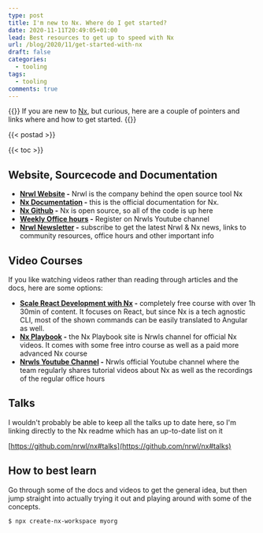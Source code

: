 ```yaml
---
type: post
title: I'm new to Nx. Where do I get started?
date: 2020-11-11T20:49:05+01:00
lead: Best resources to get up to speed with Nx
url: /blog/2020/11/get-started-with-nx
draft: false
categories:
  - tooling
tags:
  - tooling
comments: true
---
```

{{<intro>}}
  If you are new to [Nx](https://nx.dev), but curious, here are a couple of pointers and links where and how to get started.
{{</intro>}}

<!--more-->

{{< postad >}}

{{< toc >}}

## Website, Sourcecode and Documentation

- **[Nrwl Website](https://nrwl.io) -** Nrwl is the company behind the open source tool Nx
- **[Nx Documentation](https://nx.dev) -** this is the official documentation for Nx.
- **[Nx Github](https://github.com/nrwl/nx) -** Nx is open source, so all of the code is up here
- **[Weekly Office hours](https://www.youtube.com/channel/UCF8luR7ORJTCwSNA9yZksCw) -** Register on Nrwls Youtube channel
- **[Nrwl Newsletter](https://go.nrwl.io/nrwl-news) -** subscribe to get the latest Nrwl & Nx news, links to community resources, office hours and other important info  

## Video Courses

If you like watching videos rather than reading through articles and the docs, here are some options:

- **[Scale React Development with Nx](https://egghead.io/playlists/scale-react-development-with-nx-4038) -** completely free course with over 1h 30min of content. It focuses on React, but since Nx is a tech agnostic CLI, most of the shown commands can be easily translated to Angular as well.
- **[Nx Playbook](https://nxplaybook.com/) -** the Nx Playbook site is Nrwls channel for official Nx videos. It comes with some free intro course as well as a paid more advanced Nx course
- **[Nrwls Youtube Channel](https://www.youtube.com/channel/UCF8luR7ORJTCwSNA9yZksCw) -** Nrwls official Youtube channel where the team regularly shares tutorial videos about Nx as well as the recordings of the regular office hours

## Talks

I wouldn't probably be able to keep all the talks up to date here, so I'm linking directly to the Nx readme which has an up-to-date list on it

[https://github.com/nrwl/nx#talks](https://github.com/nrwl/nx#talks)

## How to best learn

Go through some of the docs and videos to get the general idea, but then jump straight into actually trying it out and playing around with some of the concepts.

```
$ npx create-nx-workspace myorg
```


